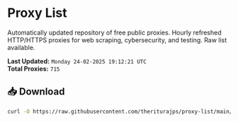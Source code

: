 # Proxy List

Automatically updated repository of free public proxies. Hourly refreshed HTTP/HTTPS proxies for web scraping, cybersecurity, and testing. Raw list available.

**Last Updated:** `Monday 24-02-2025 19:12:21 UTC`  
**Total Proxies:** `715`

## 📥 Download
```bash
curl -O https://raw.githubusercontent.com/theriturajps/proxy-list/main/proxies.txt

